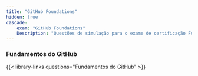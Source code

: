 ```yaml
---
title: "GitHub Foundations"
hidden: true
cascade:
    exam: "GitHub Foundations"
    Description: "Questões de simulação para o exame de certificação Fundamentos do GitHub."
---
```


### Fundamentos do GitHub

{{< library-links questions="Fundamentos do GitHub" >}}
